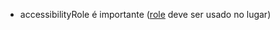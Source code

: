 - accessibilityRole é importante ([role](https://reactnative.dev/docs/accessibility#role) deve ser usado no lugar)
